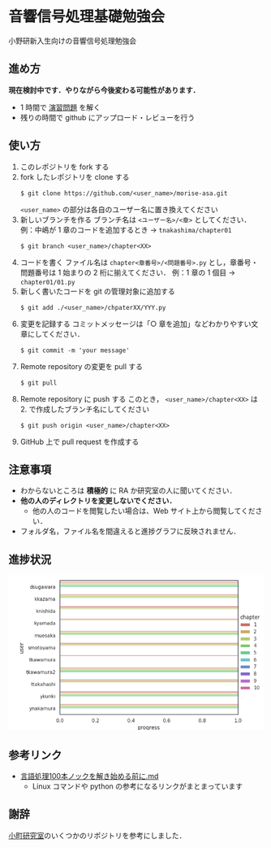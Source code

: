 # 音響信号処理基礎勉強会

小野研新入生向けの音響信号処理勉強会

## 進め方

**現在検討中です．やりながら今後変わる可能性があります．**

- 1 時間で [演習問題](exercises.md) を解く
- 残りの時間で github にアップロード・レビューを行う

## 使い方

1. このレポジトリを fork する
2. fork したレポジトリを clone する
   ```
   $ git clone https://github.com/<user_name>/morise-asa.git
   ```
   `<user_name>` の部分は各自のユーザー名に置き換えてください
3. 新しいブランチを作る
   ブランチ名は `<ユーザー名>/<章>` としてください．
   例：中嶋が 1 章のコードを追加するとき → `tnakashima/chapter01`
   ```
   $ git branch <user_name>/chapter<XX>
   ```
4. コードを書く
   ファイル名は `chapter<章番号>/<問題番号>.py` とし，章番号・問題番号は 1 始まりの 2 桁に揃えてください．
   例：1 章の 1 個目 → `chapter01/01.py`
5. 新しく書いたコードを git の管理対象に追加する
   ```
   $ git add ./<user_name>/chpaterXX/YYY.py
   ```
6. 変更を記録する
   コミットメッセージは「○ 章を追加」などわかりやすい文章にしてください．
   ```
   $ git commit -m 'your message'
   ```
7. Remote repository の変更を pull する
   ```
   $ git pull
   ```
8. Remote repository に push する
   このとき， `<user_name>/chapter<XX>` は 2. で作成したブランチ名にしてください
   ```
   $ git push origin <user_name>/chapter<XX>
   ```
9. GitHub 上で pull request を作成する

## 注意事項

- わからないところは **積極的** に RA か研究室の人に聞いてください．
- **他の人のディレクトリを変更しないでください．**
  - 他の人のコードを閲覧したい場合は、Web サイト上から閲覧してください．
- フォルダ名，ファイル名を間違えると進捗グラフに反映されません．

## 進捗状況

![progress](progress.png)

## 参考リンク

- [言語処理100本ノックを解き始める前に.md](https://gist.github.com/reiyw/9155edf600e85417e82d2e4e4bc9e637)
  - Linux コマンドや python の参考になるリンクがまとまっています

## 謝辞

[小町研究室](https://github.com/tmu-nlp)のいくつかのリポジトリを参考にしました．

